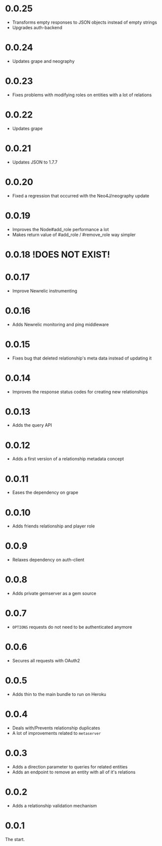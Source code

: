 # 0.0.25

* Transforms empty responses to JSON objects instead of empty strings
* Upgrades auth-backend

# 0.0.24

* Updates grape and neography

# 0.0.23

* Fixes problems with modifying roles on entities with a lot of relations

# 0.0.22

* Updates grape

# 0.0.21

* Updates JSON to 1.7.7

# 0.0.20

* Fixed a regression that occurred with the Neo4J/neography update

# 0.0.19

* Improves the Node#add_role performance a lot
* Makes return value of #add_role / #remove_role way simpler

# 0.0.18 !DOES NOT EXIST!

# 0.0.17

* Improve Newrelic instrumenting

# 0.0.16

* Adds Newrelic monitoring and ping middleware

# 0.0.15

* Fixes bug that deleted relationship's meta data instead of updating it

# 0.0.14

* Improves the response status codes for creating new relationships

# 0.0.13

* Adds the query API

# 0.0.12

* Adds a first version of a relationship metadata concept

# 0.0.11

* Eases the dependency on grape

# 0.0.10

* Adds friends relationship and player role

# 0.0.9

* Relaxes dependency on auth-client

# 0.0.8

* Adds private gemserver as a gem source

# 0.0.7

* ``OPTIONS`` requests do not need to be authenticated anymore

# 0.0.6

* Secures all requests with OAuth2

# 0.0.5

* Adds thin to the main bundle to run on Heroku

# 0.0.4

  * Deals with/Prevents relationship duplicates
  * A lot of improvements related to ``metaserver``

# 0.0.3

* Adds a direction parameter to queries for related entities
* Adds an endpoint to remove an entity with all of it's relations

# 0.0.2

* Adds a relationship validation mechanism

# 0.0.1

The start.
